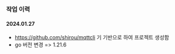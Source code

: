 ### 작업 이력

#### 2024.01.27
- https://github.com/shirou/mqttcli 기 기반으로 하여 프로젝트 생성함
- go 버전 변경 => 1.21.6